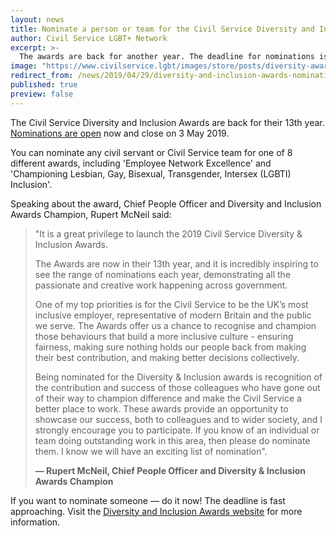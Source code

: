 ```yaml
---
layout: news
title: Nominate a person or team for the Civil Service Diversity and Inclusion Awards
author: Civil Service LGBT+ Network
excerpt: >-
  The awards are back for another year. The deadline for nominations is 3 May 2019.
image: "https://www.civilservice.lgbt/images/store/posts/diversity-awards-2019.jpg"
redirect_from: /news/2019/04/29/diversity-and-inclusion-awards-nominations/
published: true
preview: false
---
```


The Civil Service Diversity and Inclusion Awards are back for their 13th year. [Nominations are open](http://www.diversityandinclusionawards.com/) now and close on 3 May 2019.

You can nominate any civil servant or Civil Service team for one of 8 different awards, including 'Employee Network Excellence' and 'Championing Lesbian, Gay, Bisexual, Transgender, Intersex (LGBTI) Inclusion'. 

Speaking about the award, Chief People Officer and Diversity and Inclusion Awards Champion, Rupert McNeil said:

> "It is a great privilege to launch the 2019 Civil Service Diversity & Inclusion Awards.  
> 
> The Awards are now in their 13th year, and it is incredibly inspiring to see the range of nominations each year, demonstrating all the passionate and creative work happening across government.  
>
> One of my top priorities is for the Civil Service to be the UK’s most inclusive employer, representative of modern Britain and the public we serve. The Awards offer us a chance to recognise and champion those behaviours that build a more inclusive culture - ensuring fairness, making sure nothing holds our people back from making their best contribution, and making better decisions collectively.  
>
> Being nominated for the Diversity & Inclusion awards is recognition of the contribution and success of those colleagues who have gone out of their way to champion difference and make the Civil Service a better place to work. 
> These awards provide an opportunity to showcase our success, both to colleagues and to wider society, and I strongly encourage you to participate. If you know of an individual or team doing outstanding work in this area, then please do nominate them. I know we will have an exciting list of nomination".
>  
> **— Rupert McNeil, Chief People Officer and Diversity & Inclusion Awards Champion**

If you want to nominate someone — do it now! The deadline is fast approaching. Visit the [Diversity and Inclusion Awards website](http://www.diversityandinclusionawards.com/) for more information.
